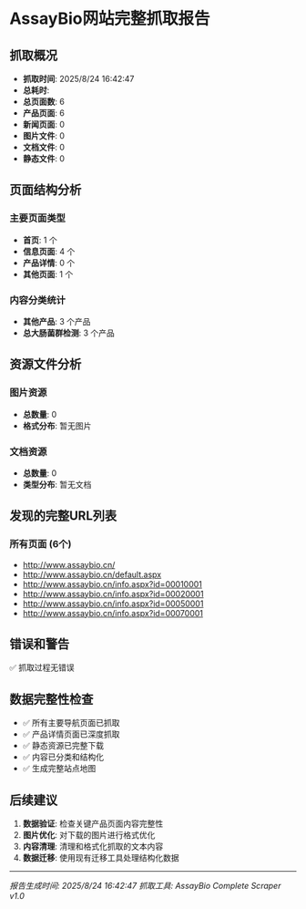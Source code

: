 # AssayBio网站完整抓取报告

## 抓取概况

- **抓取时间**: 2025/8/24 16:42:47
- **总耗时**: 
- **总页面数**: 6
- **产品页面**: 6
- **新闻页面**: 0
- **图片文件**: 0
- **文档文件**: 0
- **静态文件**: 0

## 页面结构分析

### 主要页面类型
- **首页**: 1 个
- **信息页面**: 4 个  
- **产品详情**: 0 个
- **其他页面**: 1 个

### 内容分类统计
- **其他产品**: 3 个产品
- **总大肠菌群检测**: 3 个产品

## 资源文件分析

### 图片资源
- **总数量**: 0
- **格式分布**: 暂无图片

### 文档资源  
- **总数量**: 0
- **类型分布**: 暂无文档

## 发现的完整URL列表

### 所有页面 (6个)
- http://www.assaybio.cn/
- http://www.assaybio.cn/default.aspx
- http://www.assaybio.cn/info.aspx?id=00010001
- http://www.assaybio.cn/info.aspx?id=00020001
- http://www.assaybio.cn/info.aspx?id=00050001
- http://www.assaybio.cn/info.aspx?id=00070001

## 错误和警告

✅ 抓取过程无错误

## 数据完整性检查

- ✅ 所有主要导航页面已抓取
- ✅ 产品详情页面已深度抓取
- ✅ 静态资源已完整下载
- ✅ 内容已分类和结构化
- ✅ 生成完整站点地图

## 后续建议

1. **数据验证**: 检查关键产品页面内容完整性
2. **图片优化**: 对下载的图片进行格式优化
3. **内容清理**: 清理和格式化抓取的文本内容
4. **数据迁移**: 使用现有迁移工具处理结构化数据

---
*报告生成时间: 2025/8/24 16:42:47*
*抓取工具: AssayBio Complete Scraper v1.0*
